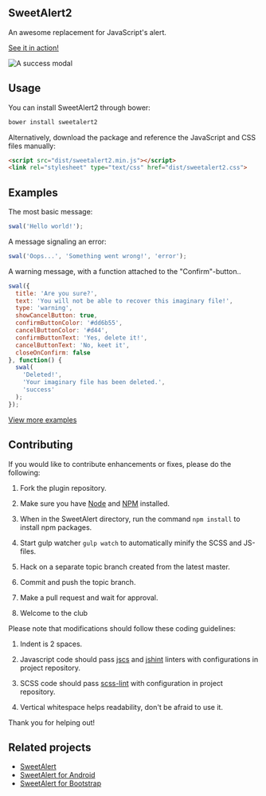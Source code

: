 SweetAlert2
-----------

An awesome replacement for JavaScript's alert.

[See it in action!](https://limonte.github.io/sweetalert2/)

![A success modal](https://raw.github.com/limonte/sweetalert2/master/sweetalert.gif)


Usage
-----

You can install SweetAlert2 through bower:

```bash
bower install sweetalert2
```

Alternatively, download the package and reference the JavaScript and CSS files manually:

```html
<script src="dist/sweetalert2.min.js"></script>
<link rel="stylesheet" type="text/css" href="dist/sweetalert2.css">
```


Examples
--------

The most basic message:

```javascript
swal('Hello world!');
```

A message signaling an error:

```javascript
swal('Oops...', 'Something went wrong!', 'error');
```

A warning message, with a function attached to the "Confirm"-button..

```javascript
swal({
  title: 'Are you sure?',
  text: 'You will not be able to recover this imaginary file!',
  type: 'warning',
  showCancelButton: true,
  confirmButtonColor: '#dd6b55',
  cancelButtonColor: '#d44',
  confirmButtonText: 'Yes, delete it!',
  cancelButtonText: 'No, keet it',
  closeOnConfirm: false
}, function() {
  swal(
    'Deleted!',
    'Your imaginary file has been deleted.',
    'success'
  );
});
```

[View more examples](https://limonte.github.io/sweetalert2/)


Contributing
------------

If you would like to contribute enhancements or fixes, please do the following:

1. Fork the plugin repository.

1. Make sure you have [Node](http://nodejs.org/) and [NPM](https://www.npmjs.com/) installed.

1. When in the SweetAlert directory, run the command ``npm install`` to install npm packages.

1. Start gulp watcher ``gulp watch`` to automatically minify the SCSS and JS-files.

1. Hack on a separate topic branch created from the latest master.

1. Commit and push the topic branch.

1. Make a pull request and wait for approval.

1. Welcome to the club

Please note that modifications should follow these coding guidelines:

1. Indent is 2 spaces.

1. Javascript code should pass [jscs](http://jscs.info) and [jshint](http://jshint.com) linters with configurations in project repository.

1. SCSS code should pass [scss-lint](https://github.com/causes/scss-lint) with configuration in project repository.

1. Vertical whitespace helps readability, don't be afraid to use it.

Thank you for helping out!


Related projects
----------------

* [SweetAlert](https://github.com/t4t5/sweetalert)
* [SweetAlert for Android](https://github.com/pedant/sweet-alert-dialog)
* [SweetAlert for Bootstrap](https://github.com/lipis/bootstrap-sweetalert)
